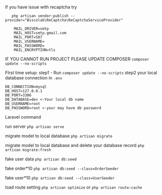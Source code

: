 
If you have issue with recaptcha
try 
```composer require biscolab/laravel-recaptcha
   php artisan vendor:publish --provider="Biscolab\ReCaptcha\ReCaptchaServiceProvider"  
   
    MAIL_DRIVER=smtp
    MAIL_HOST=smtp.gmail.com
    MAIL_PORT=587
    MAIL_USERNAME=
    MAIL_PASSWORD=
    MAIL_ENCRYPTION=tls
```



IF YOU CANNOT RUN PROJECT PLEASE UPDATE COMPOSER  ```composer update --no-scripts```

FIrst time setup:
    step1
        - Run ```composer update --no-scripts```
    step2
    your local database connection in `.env`
    
    DB_CONNECTION=mysql
    DB_HOST=127.0.0.1
    DB_PORT=3306
    DB_DATABASE=dev <-Your local db name
    DB_USERNAME=root
    DB_PASSWORD=root <-your may have db password
    
    
Laravel command

run server
`php artisan serve`

migrate model to local database
`php artisan migrate`

migrate model to local database and delete your database record
`php artisan migrate:fresh`

fake user data
`php artisan db:seed`

fake order*10 
`php artisan db:seed --class=OrderSeeder`

fake user*10
`php artisan db:seed --class=UserSeeder`

load route setting
`php artisan optimize` or `php artisan route:cache` 

